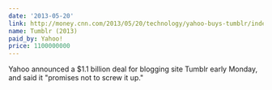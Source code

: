 ```yaml
---
date: '2013-05-20'
link: http://money.cnn.com/2013/05/20/technology/yahoo-buys-tumblr/index.html
name: Tumblr (2013)
paid_by: Yahoo!
price: 1100000000
---
```


Yahoo announced a $1.1 billion deal for blogging site Tumblr early Monday, and
said it "promises not to screw it up."